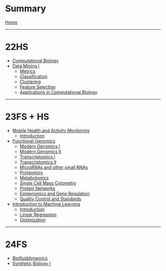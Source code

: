 # Summary

[Home](./README.md)

---

# 22HS

- [Computational Biology]()
- [Data Mining I](./22hs/dm1/data_mining_i.md)
  - [Metrics](./22hs/dm1/01_metrics.md)
  - [Classification](./22hs/dm1/02_classification.md)
  - [Clustering](./22hs/dm1/03_clustering.md)
  - [Feature Selection](./22hs/dm1/04_feature_selection.md)
  - [Applications in Computational Biology](./22hs/dm1/05_applications_in_computational_biology.md)

---

# 23FS + HS

- [Mobile Health and Activity Monitoring](./23fs/mham/mobile_health_and_activity_monitoring.md)
  - [Introduction]()
- [Functional Genomics](./23fs/fg/functional_genomics.md)
  - [Modern Genomics I](./23fs/fg/01_modern_genomics_i.md)
  - [Modern Genomics II](./23fs/fg/02_modern_genomics_ii.md)
  - [Transcriptomics I](./23fs/fg/03_transcriptomics_i.md)
  - [Transcriptomics II](./23fs/fg/04_transcriptomics_ii.md)
  - [MicroRNAs and other small RNAs]()
  - [Proteomics]()
  - [Metabolomics]()
  - [Single Cell Mass Cytometry]()
  - [Protein Networks]()
  - [Epigenomics and Gene Regulation]()
  - [Quality Control and Standards]()
- [Introduction to Machine Learning](./23fs/iml/introduction_to_machine_learning.md)
  - [Introduction](./23fs/iml/01_introduction.md)
  - [Linear Regression](./23fs/iml/02_regression.md)
  - [Optimization](./23fs/iml/03_optimization.md)

---

# 24FS

- [Biofluiddynamics]()
- [Synthetic Biology I]()
